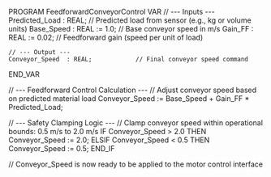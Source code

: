 PROGRAM FeedforwardConveyorControl
VAR
    // --- Inputs ---
    Predicted_Load  : REAL;            // Predicted load from sensor (e.g., kg or volume units)
    Base_Speed      : REAL := 1.0;     // Base conveyor speed in m/s
    Gain_FF         : REAL := 0.02;    // Feedforward gain (speed per unit of load)

    // --- Output ---
    Conveyor_Speed  : REAL;            // Final conveyor speed command
END_VAR

// --- Feedforward Control Calculation ---
// Adjust conveyor speed based on predicted material load
Conveyor_Speed := Base_Speed + Gain_FF * Predicted_Load;

// --- Safety Clamping Logic ---
// Clamp conveyor speed within operational bounds: 0.5 m/s to 2.0 m/s
IF Conveyor_Speed > 2.0 THEN
    Conveyor_Speed := 2.0;
ELSIF Conveyor_Speed < 0.5 THEN
    Conveyor_Speed := 0.5;
END_IF

// Conveyor_Speed is now ready to be applied to the motor control interface
